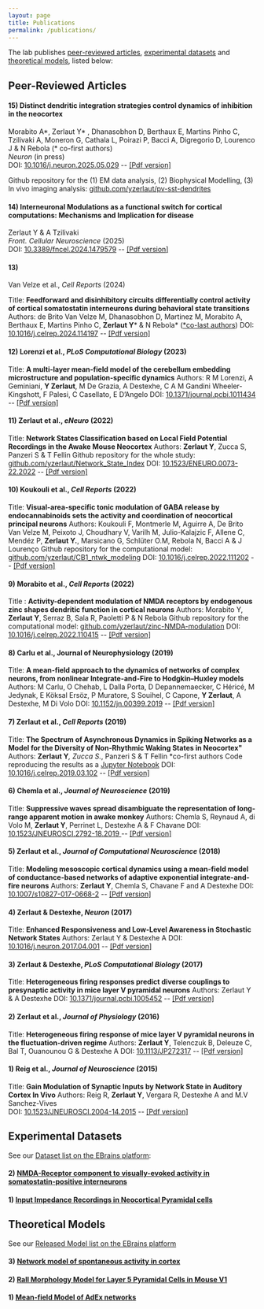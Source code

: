 ```yaml
---
layout: page
title: Publications
permalink: /publications/
---
```


The lab publishes [peer-reviewed articles](./publications.md/#papers), [experimental datasets](./publications.md/#datasets) and [theoretical models](./publications.md/#models), listed below:

<!--[preprints](./publications.md/#preprints),-->
<!-- ## <a name="preprints"></a> _Preprints_-->

## <a name="papers"></a> Peer-Reviewed Articles

#### <a name="15"></a> 15) __Distinct dendritic integration strategies control dynamics of inhibition in the neocortex__

Morabito A\*, Zerlaut Y\* , Dhanasobhon D, Berthaux E, Martins Pinho C, Tzilivaki A, Moneron G, Cathala L, Poirazi P, Bacci A, Digregorio D, Lourenco J & N Rebola      (* co-first authors)    
_Neuron_ (in press)     
DOI: [10.1016/j.neuron.2025.05.029](https://doi.org/10.1016/j.neuron.2025.05.029) -- [[Pdf version]](https://www.sciencedirect.com/science/article/pii/S0896627325004295/pdfft?md5=be651025975a8645d689cc705f409fb4&pid=1-s2.0-S0896627325004295-main.pdf)      

Github repository for the (1) EM data analysis, (2) Biophysical Modelling, (3) In vivo imaging analysis: [github.com/yzerlaut/pv-sst-dendrites](https://github.com/yzerlaut/pv-sst-dendrites)


#### <a name="14"></a> 14) __Interneuronal Modulations as a functional switch for cortical computations: Mechanisms and Implication for disease__

Zerlaut Y & A Tzilivaki     
*Front. Cellular Neuroscience* (2025)   
DOI: [10.3389/fncel.2024.1479579](https://doi.org/10.3389/fncel.2024.1479579) -- [[Pdf version]](https://www.cell.com/action/showPdf?pii=S2211-1247%2824%2900525-4)

#### <a name="13"></a> 13) 
Van Velze et al., *Cell Reports* (2024)

Title: __Feedforward and disinhibitory circuits differentially control activity of cortical somatostatin interneurons during behavioral state transitions__
Authors: de Brito Van Velze M, Dhanasobhon D, Martinez M, Morabito A, Berthaux E, Martins Pinho C, __Zerlaut Y__* & N Rebola*    (<ins>\*co-last authors</ins>)
 DOI: [10.1016/j.celrep.2024.114197](https://doi.org/10.1016/j.celrep.2024.114197) -- [[Pdf version]](https://www.cell.com/action/showPdf?pii=S2211-1247%2824%2900525-4)
 
#### <a name="12"></a> 12) Lorenzi et al., *PLoS Computational Biology* (2023)

Title: __A multi-layer mean-field model of the cerebellum embedding microstructure and population-specific dynamics__
Authors: R M Lorenzi, A Geminiani, __Y Zerlaut__, M De Grazia, A Destexhe, C A M Gandini Wheeler-Kingshott, F Palesi, C Casellato, E D’Angelo
DOI: [10.1371/journal.pcbi.1011434](https://doi.org/10.1371/journal.pcbi.1011434) -- [[Pdf version]](https://journals.plos.org/ploscompbiol/article/file?id=10.1371/journal.pcbi.1011434&type=printable)

#### <a name="11"></a> 11) Zerlaut et al., *eNeuro* (2022)

Title: __Network States Classification based on Local Field Potential Recordings in the Awake Mouse Neocortex__
Authors: __Zerlaut Y__, Zucca S, Panzeri S & T Fellin 
Github repository for the whole study: [github.com/yzerlaut/Network_State_Index](https://github.com/yzerlaut/Network_State_Index)
DOI: [10.1523/ENEURO.0073-22.2022](https://doi.org/10.1523/ENEURO.0073-22.2022) -- [[Pdf version]](https://www.eneuro.org/content/eneuro/9/4/ENEURO.0073-22.2022.full.pdf)

#### <a name="10"></a> 10) Koukouli et al., *Cell Reports* (2022)

Title: __Visual-area-specific tonic modulation of GABA release by endocannabinoids sets the activity and coordination of neocortical principal neurons__
Authors: Koukouli F, Montmerle M, Aguirre A, De Brito Van Velze M, Peixoto J, Choudhary V, Varilh M, Julio-Kalajzic F, Allene C, Mendéz P, __Zerlaut Y.__, Marsicano G, Schlüter O.M, Rebola N, Bacci A & J Lourenço
Github repository for the computational model: [github.com/yzerlaut/CB1_ntwk_modeling](https://github.com/yzerlaut/CB1_ntwk_modeling)
DOI: [10.1016/j.celrep.2022.111202](https://doi.org/10.1016/j.celrep.2022.111202)  -- [[Pdf version]](https://hal.sorbonne-universite.fr/hal-03777453/document)

#### <a name="9"></a> 9) Morabito et al., *Cell Reports* (2022)

Title : __Activity-dependent modulation of NMDA receptors by endogenous zinc shapes dendritic function in cortical neurons__
Authors: Morabito Y, __Zerlaut Y__, Serraz B, Sala R, Paoletti P & N Rebola
Github repository for the computational model: [github.com/yzerlaut/zinc-NMDA-modulation](https://github.com/yzerlaut/zinc-NMDA-modulation)
DOI: [10.1016/j.celrep.2022.110415](https://doi.org/10.1016/j.celrep.2022.110415) -- [[Pdf version]](https://www.cell.com/action/showPdf?pii=S2211-1247%2822%2900139-5)

#### <a name="8"></a> 8) Carlu et al., Journal of Neurophysiology (2019)

Title: __A mean-field approach to the dynamics of networks of complex neurons, from nonlinear Integrate-and-Fire to Hodgkin–Huxley models__
Authors: M Carlu, O Chehab, L Dalla Porta, D Depannemaecker, C Héricé, M Jedynak, E Köksal Ersöz, P Muratore, S Souihel, C Capone, __Y Zerlaut__, A Destexhe, M Di Volo
DOI: [10.1152/jn.00399.2019](https://doi.org/10.1152/jn.00399.2019) -- [[Pdf version]](https://journals.physiology.org/doi/epdf/10.1152/jn.00399.2019)

#### <a name="7"></a> 7) Zerlaut et al., *Cell Reports* (2019)

Title: __The Spectrum of Asynchronous Dynamics in Spiking Networks as a Model for the Diversity of Non-Rhythmic Waking States in Neocortex"__
Authors: __Zerlaut Y__*, Zucca S.*, Panzeri S & T Fellin     \*co-first authors
Code reproducing the results as a  [Jupyter Notebook](https://github.com/yzerlaut/notebook_papers/blob/master/The_Spectrum_of_Asynch_Dynamics_2018.ipynb)
DOI: [10.1016/j.celrep.2019.03.102](https://doi.org/10.1016/j.celrep.2019.03.102) -- [[Pdf version]](https://www.cell.com/action/showPdf?pii=S2211-1247%2819%2930449-8)

#### <a name="6"></a> 6) Chemla et al., *Journal of Neuroscience* (2019)

Title: __Suppressive waves spread disambiguate the representation of long-range apparent motion in awake monkey__
Authors: Chemla S, Reynaud A, di Volo M, __Zerlaut Y__, Perrinet L, Destexhe A & F Chavane
DOI: [10.1523/JNEUROSCI.2792-18.2019 ](https://doi.org/10.1523/JNEUROSCI.2792-18.2019) -- [[Pdf version]](https://www.jneurosci.org/content/jneuro/39/22/4282.full.pdf)

#### <a name="5"></a> 5) Zerlaut et al., *Journal of Computational Neuroscience* (2018) 

Title: __Modeling mesoscopic cortical dynamics using a mean-field model of conductance-based networks of adaptive exponential integrate-and-fire neurons__ 
Authors: __Zerlaut Y__, Chemla S, Chavane F and A Destexhe 
DOI: [10.1007/s10827-017-0668-2](https://doi.org/10.1007/s10827-017-0668-2) -- [[Pdf version]](https://drive.google.com/file/d/1V3r2XS9gTY_NPh2wTd2t2qaOyNN5WJUv/view?usp=share_link)

#### <a name="4"></a> 4) Zerlaut & Destexhe, *Neuron* (2017) 

Title: __Enhanced Responsiveness and Low-Level Awareness in Stochastic Network States__
Authors: Zerlaut Y & Destexhe A 
DOI: [10.1016/j.neuron.2017.04.001](https://doi.org/10.1016/j.neuron.2017.04.001) -- [[Pdf version]](https://drive.google.com/file/d/1MebSSG-ec1b8Tl5dy28MNlHemhisDlcJ/view?usp=share_link)

#### <a name="3"></a> 3) Zerlaut & Destexhe, *PLoS Computational Biology* (2017)

Title: __Heterogeneous firing responses predict diverse couplings to presynaptic activity in mice layer V pyramidal neurons__
Authors: Zerlaut Y & A Destexhe 
DOI: [10.1371/journal.pcbi.1005452](https://doi.org/10.1371/journal.pcbi.1005452) -- [[Pdf version]](https://drive.google.com/file/d/1QPJjQPCGQckMT9ofZgRzoVuwB2YR7XAy/view?usp=share_link)

#### <a name="2"></a> 2) Zerlaut et al., *Journal of Physiology* (2016)

Title: __Heterogeneous firing response of mice layer V pyramidal neurons in the fluctuation-driven regime__
Authors: __Zerlaut Y__, Telenczuk B, Deleuze C, Bal T, Ouanounou G & Destexhe A 
DOI: [10.1113/JP272317](https://doi.org/10.1113/JP272317) --  [[Pdf version]](https://physoc.onlinelibrary.wiley.com/doi/epdf/10.1113/JP272317)

#### <a name="1"></a> 1) Reig et al., *Journal of Neuroscience* (2015)

Title: __Gain Modulation of Synaptic Inputs by Network State in Auditory Cortex In Vivo__
Authors: Reig R, __Zerlaut Y__, Vergara R, Destexhe A and M.V Sanchez-Vives  
DOI: [10.1523/JNEUROSCI.2004-14.2015](https://doi.org/10.1523/JNEUROSCI.2004-14.2015) -- [[Pdf version]](https://www.jneurosci.org/content/jneuro/35/6/2689.full.pdf)

## <a name="datasets"></a> Experimental Datasets

See our [Dataset list on the EBrains platform](https://search.kg.ebrains.eu/?category=Dataset&q=Zerlaut%20Y):

#### 2) [NMDA-Receptor component to visually-evoked activity in somatostatin-positive interneurons](https://search.kg.ebrains.eu/?category=Dataset&q=Zerlaut%20Y#b8857578-7cd0-44a9-8790-95655801ffe3)

#### 1) [Input Impedance Recordings in Neocortical Pyramidal cells](https://search.kg.ebrains.eu/?category=Dataset&q=Zerlaut%20Y#5a95ceb4-e303-42e3-9558-83b9ccb45976)

## <a name="models"></a> Theoretical Models

See our [Released Model list on the EBrains platform](https://search.kg.ebrains.eu/?category=Model&q=Zerlaut%20Y)

#### 3) [Network model of spontaneous activity in cortex](https://search.kg.ebrains.eu/?category=Model&q=Zerlaut%20Y#cd7f3ec5-3241-45e5-a658-a61b56dc5bc9)

#### 2) [Rall Morphology Model for Layer 5 Pyramidal Cells in Mouse V1](https://search.kg.ebrains.eu/?category=Model&q=Zerlaut%20Y#a8b0d44a-267d-4cd5-b205-eee5c052603f)

#### 1) [Mean-field Model of AdEx networks](https://search.kg.ebrains.eu/?category=Model&q=Zerlaut%20Y#bc3b915f-1ef4-43bc-890b-8b5098d080da)
